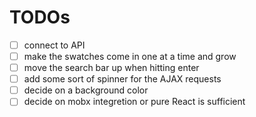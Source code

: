 # TODOs

- [ ] connect to API
- [ ] make the swatches come in one at a time and grow
- [ ] move the search bar up when hitting enter
- [ ] add some sort of spinner for the AJAX requests
- [ ] decide on a background color
- [ ] decide on mobx integretion or pure React is sufficient
